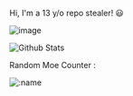 Hi, I'm a 13 y/o repo stealer! 😃

![image](https://lanyard.cnrad.dev/api/704002391464214548)

![Github Stats](https://github-readme-stats.vercel.app/api?username=vornex-gh&theme=tokyonight)

Random Moe Counter :

![:name](https://count.getloli.com/get/@vornex-gh?theme=gelbooru-h)
